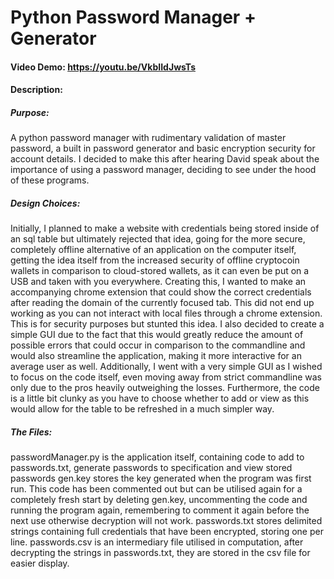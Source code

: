 # Python Password Manager + Generator
#### Video Demo: <https://youtu.be/VkbIIdJwsTs>
#### Description:
##### Purpose: 
A python password manager with rudimentary validation of master password, a built in password generator and basic encryption security for account details.
I decided to make this after hearing David speak about the importance of using a password manager, deciding to see under the hood of these programs.
##### Design Choices:
Initially, I planned to make a website with credentials being stored inside of an sql table but ultimately rejected that idea, going for the more secure, completely offline alternative of an application on the computer itself, getting the idea itself from the increased security of offline cryptocoin wallets in comparison to cloud-stored wallets, as it can even be put on a USB and taken with you everywhere.
Creating this, I wanted to make an accompanying chrome extension that could show the correct credentials after reading the domain of the currently focused tab. This did not end up working as you can not interact with local files through a chrome extension. This is for security purposes but stunted this idea.
I also decided to create a simple GUI due to the fact that this would greatly reduce the amount of possible errors that could occur in comparison to the commandline and would also streamline the application, making it more interactive for an average user as well.
Additionally, I went with a very simple GUI as I wished to focus on the code itself, even moving away from strict commandline was only due to the pros heavily outweighing the losses.
Furthermore, the code is a little bit clunky as you have to choose whether to add or view as this would allow for the table to be refreshed in a much simpler way.
##### The Files:
passwordManager.py is the application itself, containing code to add to passwords.txt, generate passwords to specification and view stored passwords
gen.key stores the key generated when the program was first run. This code has been commented out but can be utilised again for a completely fresh start by deleting gen.key, uncommenting the code and running the program again, remembering to comment it again before the next use otherwise decryption will not work.
passwords.txt stores delimited strings containing full credentials that have been encrypted, storing one per line.
passwords.csv is an intermediary file utilised in computation, after decrypting the strings in passwords.txt, they are stored in the csv file for easier display.